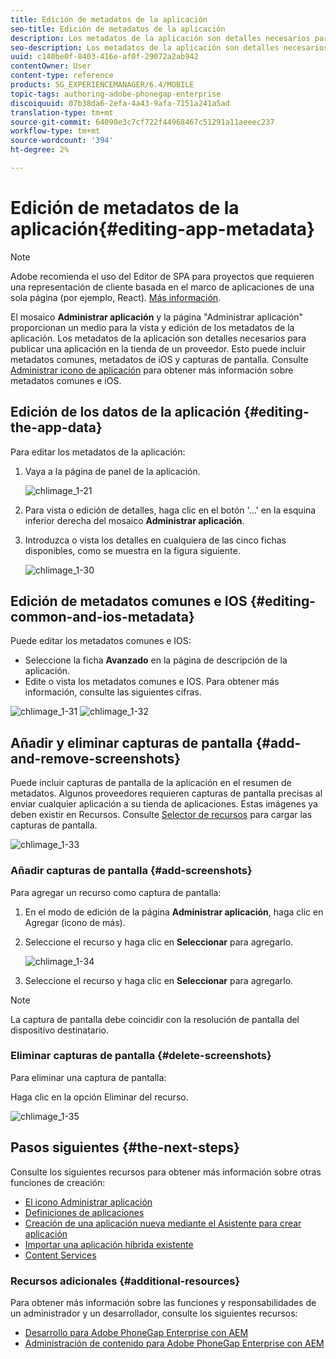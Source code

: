 ```yaml
---
title: Edición de metadatos de la aplicación
seo-title: Edición de metadatos de la aplicación
description: Los metadatos de la aplicación son detalles necesarios para publicar una aplicación en la tienda de un proveedor. Siga esta página para obtener información sobre la edición de datos de la aplicación.
seo-description: Los metadatos de la aplicación son detalles necesarios para publicar una aplicación en la tienda de un proveedor. Siga esta página para obtener información sobre la edición de datos de la aplicación.
uuid: c140be0f-8403-416e-af0f-29072a2ab942
contentOwner: User
content-type: reference
products: SG_EXPERIENCEMANAGER/6.4/MOBILE
topic-tags: authoring-adobe-phonegap-enterprise
discoiquuid: 07b38da6-2efa-4a43-9afa-7151a241a5ad
translation-type: tm+mt
source-git-commit: 64090e3c7cf722f44968467c51291a11aeeec237
workflow-type: tm+mt
source-wordcount: '394'
ht-degree: 2%

---
```



# Edición de metadatos de la aplicación{#editing-app-metadata}

>[!NOTE]
>
>Adobe recomienda el uso del Editor de SPA para proyectos que requieren una representación de cliente basada en el marco de aplicaciones de una sola página (por ejemplo, React). [Más información](/help/sites-developing/spa-overview.md).

El mosaico **Administrar aplicación** y la página &quot;Administrar aplicación&quot; proporcionan un medio para la vista y edición de los metadatos de la aplicación. Los metadatos de la aplicación son detalles necesarios para publicar una aplicación en la tienda de un proveedor. Esto puede incluir metadatos comunes, metadatos de iOS y capturas de pantalla. Consulte [Administrar icono de aplicación](/help/mobile/phonegap-app-details-tile.md) para obtener más información sobre metadatos comunes e iOS.

## Edición de los datos de la aplicación {#editing-the-app-data}

Para editar los metadatos de la aplicación:

1. Vaya a la página de panel de la aplicación.

   ![chlimage_1-21](assets/chlimage_1-29.png)

1. Para vista o edición de detalles, haga clic en el botón &#39;...&#39; en la esquina inferior derecha del mosaico **Administrar aplicación**.

1. Introduzca o vista los detalles en cualquiera de las cinco fichas disponibles, como se muestra en la figura siguiente.

   ![chlimage_1-30](assets/chlimage_1-30.png)

## Edición de metadatos comunes e IOS {#editing-common-and-ios-metadata}

Puede editar los metadatos comunes e IOS:

* Seleccione la ficha **Avanzado** en la página de descripción de la aplicación.
* Edite o vista los metadatos comunes e IOS. Para obtener más información, consulte las siguientes cifras.

![chlimage_1-31](assets/chlimage_1-31.png) ![chlimage_1-32](assets/chlimage_1-32.png)

## Añadir y eliminar capturas de pantalla {#add-and-remove-screenshots}

Puede incluir capturas de pantalla de la aplicación en el resumen de metadatos. Algunos proveedores requieren capturas de pantalla precisas al enviar cualquier aplicación a su tienda de aplicaciones. Estas imágenes ya deben existir en Recursos. Consulte [Selector de recursos](/help/assets/asset-selector.md) para cargar las capturas de pantalla.

![chlimage_1-33](assets/chlimage_1-33.png)

### Añadir capturas de pantalla {#add-screenshots}

Para agregar un recurso como captura de pantalla:

1. En el modo de edición de la página **Administrar aplicación**, haga clic en Agregar (icono de más).
1. Seleccione el recurso y haga clic en **Seleccionar** para agregarlo.

   ![chlimage_1-34](assets/chlimage_1-34.png)

1. Seleccione el recurso y haga clic en **Seleccionar** para agregarlo.

>[!NOTE]
>
>La captura de pantalla debe coincidir con la resolución de pantalla del dispositivo destinatario.

### Eliminar capturas de pantalla {#delete-screenshots}

Para eliminar una captura de pantalla:

Haga clic en la opción Eliminar del recurso.

![chlimage_1-35](assets/chlimage_1-35.png)

## Pasos siguientes {#the-next-steps}

Consulte los siguientes recursos para obtener más información sobre otras funciones de creación:

* [El icono Administrar aplicación](/help/mobile/phonegap-app-details-tile.md)
* [Definiciones de aplicaciones](/help/mobile/phonegap-app-definitions.md)
* [Creación de una aplicación nueva mediante el Asistente para crear aplicación](/help/mobile/phonegap-create-new-app.md)
* [Importar una aplicación híbrida existente](/help/mobile/phonegap-adding-content-to-imported-app.md)
* [Content Services](/help/mobile/develop-content-as-a-service.md)

### Recursos adicionales {#additional-resources}

Para obtener más información sobre las funciones y responsabilidades de un administrador y un desarrollador, consulte los siguientes recursos:

* [Desarrollo para Adobe PhoneGap Enterprise con AEM](/help/mobile/developing-in-phonegap.md)
* [Administración de contenido para Adobe PhoneGap Enterprise con AEM](/help/mobile/administer-phonegap.md)
